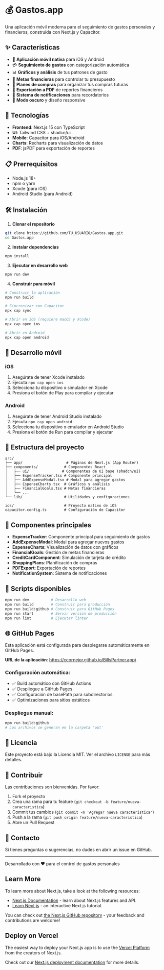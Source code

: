 # 💰 Gastos.app

Una aplicación móvil moderna para el seguimiento de gastos personales y financieros, construida con Next.js y Capacitor.

## ✨ Características

- 📱 **Aplicación móvil nativa** para iOS y Android
- 💳 **Seguimiento de gastos** con categorización automática
- 📊 **Gráficos y análisis** de tus patrones de gasto
- 🎯 **Metas financieras** para controlar tu presupuesto
- 🛒 **Planes de compras** para organizar tus compras futuras
- 📄 **Exportación a PDF** de reportes financieros
- 🔔 **Sistema de notificaciones** para recordatorios
- 🌙 **Modo oscuro** y diseño responsive

## 🚀 Tecnologías

- **Frontend**: Next.js 15 con TypeScript
- **UI**: Tailwind CSS + shadcn/ui
- **Mobile**: Capacitor para iOS/Android
- **Charts**: Recharts para visualización de datos
- **PDF**: jsPDF para exportación de reportes

## 📋 Prerrequisitos

- Node.js 18+ 
- npm o yarn
- Xcode (para iOS)
- Android Studio (para Android)

## 🛠️ Instalación

1. **Clonar el repositorio**
```bash
git clone https://github.com/TU_USUARIO/Gastos.app.git
cd Gastos.app
```

2. **Instalar dependencias**
```bash
npm install
```

3. **Ejecutar en desarrollo web**
```bash
npm run dev
```

4. **Construir para móvil**
```bash
# Construir la aplicación
npm run build

# Sincronizar con Capacitor
npx cap sync

# Abrir en iOS (requiere macOS y Xcode)
npx cap open ios

# Abrir en Android
npx cap open android
```

## 📱 Desarrollo móvil

### iOS
1. Asegúrate de tener Xcode instalado
2. Ejecuta `npx cap open ios`
3. Selecciona tu dispositivo o simulador en Xcode
4. Presiona el botón de Play para compilar y ejecutar

### Android
1. Asegúrate de tener Android Studio instalado
2. Ejecuta `npx cap open android`
3. Selecciona tu dispositivo o emulador en Android Studio
4. Presiona el botón de Run para compilar y ejecutar

## 📁 Estructura del proyecto

```
src/
├── app/                    # Páginas de Next.js (App Router)
├── components/            # Componentes React
│   ├── ui/               # Componentes de UI base (shadcn/ui)
│   ├── ExpenseTracker.tsx # Componente principal
│   ├── AddExpenseModal.tsx # Modal para agregar gastos
│   ├── EspenseCharts.tsx  # Gráficos y análisis
│   ├── FinancialGoals.tsx # Metas financieras
│   └── ...
└── lib/                   # Utilidades y configuraciones

ios/                       # Proyecto nativo de iOS
capacitor.config.ts        # Configuración de Capacitor
```

## 🎨 Componentes principales

- **ExpenseTracker**: Componente principal para seguimiento de gastos
- **AddExpenseModal**: Modal para agregar nuevos gastos
- **EspenseCharts**: Visualización de datos con gráficos
- **FinancialGoals**: Gestión de metas financieras
- **CreditCardComponent**: Simulación de tarjeta de crédito
- **ShoppingPlans**: Planificación de compras
- **PDFExport**: Exportación de reportes
- **NotificationSystem**: Sistema de notificaciones

## 🚀 Scripts disponibles

```bash
npm run dev          # Desarrollo web
npm run build        # Construir para producción
npm run build:github # Construir para GitHub Pages
npm run start        # Servir versión de producción
npm run lint         # Ejecutar linter
```

## 🌐 GitHub Pages

Esta aplicación está configurada para desplegarse automáticamente en GitHub Pages. 

**URL de la aplicación**: https://ccornejor.github.io/BillsPartner.app/

### Configuración automática:
- ✅ Build automático con GitHub Actions
- ✅ Despliegue a GitHub Pages
- ✅ Configuración de basePath para subdirectorios
- ✅ Optimizaciones para sitios estáticos

### Despliegue manual:
```bash
npm run build:github
# Los archivos se generan en la carpeta 'out'
```

## 📄 Licencia

Este proyecto está bajo la Licencia MIT. Ver el archivo `LICENSE` para más detalles.

## 🤝 Contribuir

Las contribuciones son bienvenidas. Por favor:

1. Fork el proyecto
2. Crea una rama para tu feature (`git checkout -b feature/nueva-caracteristica`)
3. Commit tus cambios (`git commit -m 'Agregar nueva característica'`)
4. Push a la rama (`git push origin feature/nueva-caracteristica`)
5. Abre un Pull Request

## 📧 Contacto

Si tienes preguntas o sugerencias, no dudes en abrir un issue en GitHub.

---

Desarrollado con ❤️ para el control de gastos personales

## Learn More

To learn more about Next.js, take a look at the following resources:

- [Next.js Documentation](https://nextjs.org/docs) - learn about Next.js features and API.
- [Learn Next.js](https://nextjs.org/learn) - an interactive Next.js tutorial.

You can check out [the Next.js GitHub repository](https://github.com/vercel/next.js) - your feedback and contributions are welcome!

## Deploy on Vercel

The easiest way to deploy your Next.js app is to use the [Vercel Platform](https://vercel.com/new?utm_medium=default-template&filter=next.js&utm_source=create-next-app&utm_campaign=create-next-app-readme) from the creators of Next.js.

Check out our [Next.js deployment documentation](https://nextjs.org/docs/app/building-your-application/deploying) for more details.
